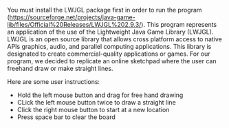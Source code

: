 You must install the LWJGL package first in order to run the program 
(https://sourceforge.net/projects/java-game-lib/files/Official%20Releases/LWJGL%202.9.3/).
This program represents an application of the use of the Lightweight Java Game Library (LWJGL).
LWJGL is an open source library that allows cross platform access to native APIs graphics, audio, 
and parallel computing applications. This library is designated to create commercial-quality 
applications or games. For our program, we decided to replicate an online sketchpad where the user 
can freehand draw or make straight lines. 

Here are some user instructions:
 * Hold the left mouse button and drag for free hand drawing
 * CLick the left mouse button twice to draw a straight line
 * Click the right mouse button to start at a new location
 * Press space bar to clear the board
